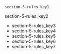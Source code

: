```ngMeta
section-5-rules_key1
```

section-5-rules_key2
- section-5-rules_key3
- section-5-rules_key4
- section-5-rules_key5
- section-5-rules_key6
- section-5-rules_key7
